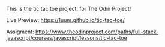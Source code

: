This is the tic tac toe project, for The Odin Project!

Live Preview: https://1uum.github.io/tic-tac-toe/

Assigment: https://www.theodinproject.com/paths/full-stack-javascript/courses/javascript/lessons/tic-tac-toe